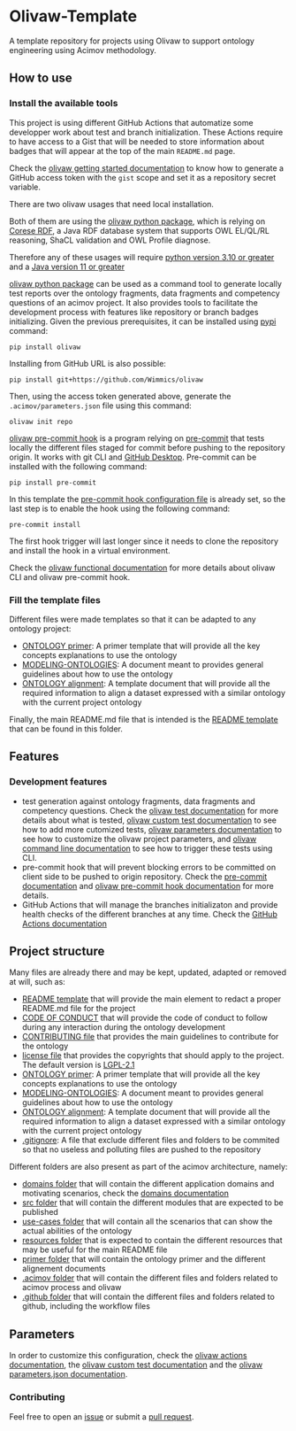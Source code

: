 # Olivaw-Template

A template repository for projects using Olivaw to support ontology engineering using Acimov methodology.

## How to use

### Install the available tools

This project is using different GitHub Actions that automatize some developper work about test and branch initialization. These Actions require to have access to a Gist that will be needed to store information about badges that will appear at the top of the main `README.md` page.

Check the [olivaw getting started documentation](https://github.com/Wimmics/olivaw/tree/main?tab=readme-ov-file#getting-a-personnal-access-token-with-gist-scope) to know how to generate a GitHub access token with the `gist` scope and set it as a repository secret variable.

There are two olivaw usages that need local installation.

Both of them are using the [olivaw python package](https://pypi.org/project/olivaw/), which is relying on [Corese RDF](https://project.inria.fr/corese/), a Java RDF database system that supports OWL EL/QL/RL reasoning, ShaCL validation and OWL Profile diagnose.

Therefore any of these usages will require [python version 3.10 or greater](https://www.python.org/downloads/) and a [Java version 11 or greater](https://www.oracle.com/fr/java/technologies/downloads/)

[olivaw python package](https://pypi.org/project/olivaw/) can be used as a command tool to generate locally test reports over the ontology fragments, data fragments and competency questions of an acimov project. It also provides tools to facilitate the development process with features like repository or branch badges initializing. Given the previous prerequisites, it can be installed using [pypi](https://pypi.org/) command:

```shell
pip install olivaw
```

Installing from GitHub URL is also possible:

```shell
pip install git+https://github.com/Wimmics/olivaw
```

Then, using the access token generated above, generate the `.acimov/parameters.json` file using this command:

```shell
olivaw init repo
```

[olivaw pre-commit hook](https://github.com/Wimmics/olivaw/blob/main/docs/pre-commit.md) is a program relying on [pre-commit](https://pre-commit.com/) that tests locally the different files staged for commit before pushing to the repository origin. It works with git CLI and [GitHub Desktop](https://desktop.github.com/).
Pre-commit can be installed with the following command:

```shell
pip install pre-commit
```

In this template the [pre-commit hook configuration file](../.pre-commit-config.yaml) is already set, so the last step is to enable the hook using the following command:

```shell
pre-commit install
```

The first hook trigger will last longer since it needs to clone the repository and install the hook in a virtual environment.

Check the [olivaw functional documentation](https://github.com/Wimmics/olivaw/tree/main/docs) for more details about olivaw CLI and olivaw pre-commit hook.

### Fill the template files

Different files were made templates so that it can be adapted to any ontology project:

* [ONTOLOGY primer](../primer/README.md): A primer template that will provide all the key concepts explanations to use the ontology 
* [MODELING-ONTOLOGIES](../MODELING-ONTOLOGIES.md): A document meant to provides general guidelines about how to use the ontology
* [ONTOLOGY alignment](../primer/other-ontology-alignment.md): A template document that will provide all the required information to align a dataset expressed with a similar ontology with the current project ontology

Finally, the main README.md file that is intended is the [README template](../README.md) that can be found in this folder.

## Features

### Development features

* test generation against ontology fragments, data fragments and competency questions. Check the [olivaw test documentation](https://github.com/Wimmics/olivaw/blob/main/docs/tests.md) for more details about what is tested, [olivaw custom test documentation](https://github.com/Wimmics/olivaw/blob/main/docs/custom-tests.md) to see how to add more cutomized tests, [olivaw parameters documentation](https://github.com/Wimmics/olivaw/blob/main/docs/parameters.md) to see how to customize the olivaw project parameters, and [olivaw command line documentation](https://github.com/Wimmics/olivaw/blob/main/docs/commands.md) to see how to trigger these tests using CLI.
* pre-commit hook that will prevent blocking errors to be committed on client side to be pushed to origin repository. Check the [pre-commit documentation](https://pre-commit.com/) and [olivaw pre-commit hook documentation](https://github.com/Wimmics/olivaw/blob/main/docs/pre-commit.md) for more details.
* GitHub Actions that will manage the branches initializaton and provide health checks of the different branches at any time. Check the [GitHub Actions documentation](https://github.com/Wimmics/olivaw/blob/main/docs/actions.md)

## Project structure

Many files are already there and may be kept, updated, adapted or removed at will, such as:

* [README template](../README.md) that will provide the main element to redact a proper README.md file for the project
* [CODE OF CONDUCT](../CODE-OF-CONDUCT.md) that will provide the code of conduct to follow during any interaction during the ontology development
* [CONTRIBUTING file](../CONTRIBUTING.md) that provides the main guidelines to contribute for the ontology
* [license file](../LICENSE) that provides the copyrights that should apply to the project. The default version is [LGPL-2.1](https://www.gnu.org/licenses/old-licenses/lgpl-2.1.en.html)
* [ONTOLOGY primer](../primer/README.md): A primer template that will provide all the key concepts explanations to use the ontology 
* [MODELING-ONTOLOGIES](../MODELING-ONTOLOGIES.md): A document meant to provides general guidelines about how to use the ontology
* [ONTOLOGY alignment](../primer/other-ontology-alignment.md): A template document that will provide all the required information to align a dataset expressed with a similar ontology with the current project ontology
* [.gitignore](../.gitignore/): A file that exclude different files and folders to be commited so that no useless and polluting files are pushed to the repository

Different folders are also present as part of the acimov architecture, namely:
* [domains folder](../domains/) that will contain the different application domains and motivating scenarios, check the [domains documentation](../domains/)
* [src folder](../src/) that will contain the different modules that are expected to be published
* [use-cases folder](../use-cases/) that will contain all the scenarios that can show the actual abilities of the ontology
* [resources folder](../resources) that is expected to contain the different resources that may be useful for the main README file
* [primer folder](../primer/) that will contain the ontology primer and the different alignement documents
* [.acimov folder](../.acimov/) that will contain the different files and folders related to acimov process and olivaw
* [.github folder](../github/) that will contain the different files and folders related to github, including the workflow files

## Parameters

In order to customize this configuration, check the [olivaw actions documentation](https://github.com/Wimmics/olivaw/blob/main/docs/actions.md), the [olivaw custom test documentation](https://github.com/Wimmics/olivaw/blob/main/docs/custom-tests.md) and the [olivaw parameters.json documentation](https://github.com/Wimmics/olivaw/blob/main/docs/parameters.md).

### Contributing

Feel free to open an [issue](https://github.com/Wimmics/Olivaw-Template/issues) or submit a [pull request](https://github.com/Wimmics/Olivaw-Template/pulls).
